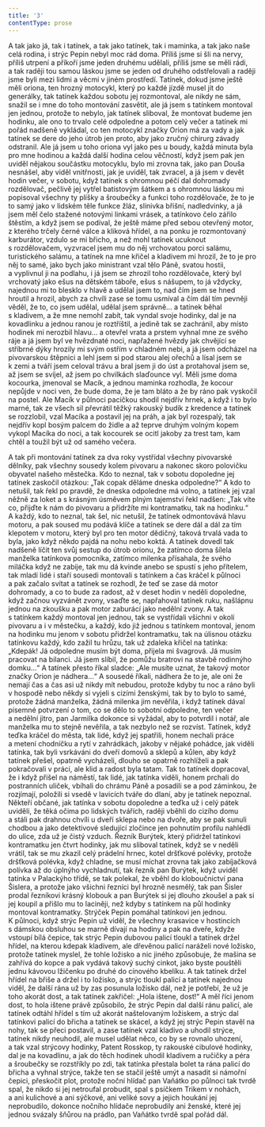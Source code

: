 ```yaml
---
title: '3'
contentType: prose
---
```


  

A tak jako já, tak i tatínek, a tak jako tatínek, tak i maminka, a tak jako naše celá rodina, i strýc Pepin nebyl moc rád doma. Příliš jsme si šli na nervy, příliš utrpení a příkoří jsme jeden druhému udělali, příliš jsme se měli rádi, a tak raději tou samou láskou jsme se jeden od druhého odstřelovali a raději jsme byli mezi lidmi a věcmi v jiném prostředí. Tatínek, dokud jsme ještě měli oriona, ten hrozný motocykl, který po každé jízdě musel jít do generálky, tak tatínek každou sobotu jej rozmontoval, ale nikdy ne sám, snažil se i mne do toho montování zasvětit, ale já jsem s tatínkem montoval jen jednou, protože to nebylo, jak tatínek sliboval, že montovat budeme jen hodinku, ale ono to trvalo celé odpoledne a potom celý večer a tatínek mi pořád nadšeně vykládal, co ten motocykl značky Orion má za vady a jak tatínek se dere do jeho útrob jen proto, aby jako zručný chirurg závady odstranil. Ale já jsem u toho oriona vyl jako pes u boudy, každá minuta byla pro mne hodinou a každá další hodina celou věčností, když jsem pak jen uviděl nějakou součástku motocyklu, bylo mi zrovna tak, jako pan Douša nesnášel, aby viděl vnitřnosti, jak je uviděl, tak zvracel, a já jsem v devět hodin večer, v sobotu, když tatínek s ohromnou péčí dal dohromady rozdělovač, pečlivě jej vytřel batistovým šátkem a s ohromnou láskou mi popisoval všechny ty plíšky a šroubečky a funkci toho rozdělovače, že to je to samý jako v lidském těle funkce žláz, slinivka břišní, nadledvinky, a já jsem měl čelo stažené notovými linkami vrásek, a tatínkovo čelo zářilo štěstím, a když jsem se podíval, že ještě máme před sebou otevřený motor, z kterého trčely černé válce a kliková hřídel, a na ponku je rozmontovaný karburátor, vzdulo se mi břicho, a než mohl tatínek ucuknout s rozdělovačem, vyzvracel jsem mu do něj vrchovatou porci salámu, turistického salámu, a tatínek na mne křičel a kladivem mi hrozil, že to je pro něj to samé, jako bych jako ministrant vzal tělo Páně, svatou hostii, a vyplivnul ji na podlahu, i já jsem se zhrozil toho rozdělovače, který byl vrchovatý jako ešus na dětském táboře, ešus s nášupem, to já vždycky, najednou mi to blesklo v hlavě a udělal jsem to, nad čím jsem se hned hroutil a hrozil, abych za chvíli zase se tomu usmíval a čím dál tím pevněji věděl, že to, co jsem udělal, udělal jsem správně… a tatínek běhal s kladivem, a že mne nemohl zabít, tak vyndal svoje hodinky, dal je na kovadlinku a jednou ranou je roztříštil, a jedině tak se zachránil, aby místo hodinek mi nerozbil hlavu… a otevřel vrata a prstem vyhnal mne ze svého ráje a já jsem byl ve hvězdnaté noci, napřažené hvězdy jak chvějící se stříbrné dýky hrozily mi svým ostřím v chladném nebi, a já jsem odcházel na pivovarskou štěpnici a lehl jsem si pod starou alej ořechů a lísal jsem se k zemi a tváří jsem celoval trávu a bral jsem ji do úst a protahoval jsem se, až jsem se svíjel, až jsem po chvilkách slaďounce vyl. Měli jsme doma kocourka, jmenoval se Macík, a jednou maminka rozhodla, že kocour nepůjde v noci ven, že bude doma, že je tam bláto a že by ráno pak vyskočil na postel. Ale Macík v půlnoci pacičkou shodil nejdřív hrnek, a když i to bylo marné, tak ze všech sil převrátil těžký rakouský budík z kredence a tatínek se rozzlobil, vzal Macíka a postavil jej na práh, a jak byl rozespalý, tak nejdřív kopl bosým palcem do židle a až teprve druhým volným kopem vykopl Macíka do noci, a tak kocourek se ocitl jakoby za trest tam, kam chtěl a toužil být už od samého večera.

A tak při montování tatínek za dva roky vystřídal všechny pivo­varské dělníky, pak všechny sousedy kolem pivovaru a nakonec skoro polovičku obyvatel našeho městečka. Kdo to neznal, tak v sobotu dopoledne jej tatínek zaskočil otázkou: „Tak copak děláme dneska odpoledne?“ A kdo to netušil, tak řekl po pravdě, že dneska odpoledne má volno, a tatínek jej vzal něžně za loket a s krásným úsměvem plným tajemství řekl nadšen: „Tak víte co, přijďte k nám do pivovaru a přidržíte mi kontramatku, tak na hodinku.“ A každý, kdo to neznal, tak šel, nic netušil, že tatínek odmontovává hlavu motoru, a pak soused mu podává klíče a tatínek se dere dál a dál za tím klepotem v motoru, který byl pro ten motor dědičný, taková trvalá vada to byla, jako když někdo pajdá na nohu nebo koktá. A tatínek dovedl tak nadšeně líčit ten svůj sestup do útrob orionu, že zatímco doma šílela manželka tatínkova pomocníka, zatímco milenka přísahala, že svého miláčka když ne zabije, tak mu dá kvinde anebo se spustí s jeho přítelem, tak mladí lidé i staří sousedi montovali s tatínkem a čas kráčel k půlnoci a pak začalo svítat a tatínek se rozhodl, že teď se zase dá motor dohromady, a co to bude za radost, až v deset hodin v neděli dopoledne, když začnou vyzvánět zvony, vsaďte se, napřahoval tatínek ruku, našlápnu jednou na zkoušku a pak motor zaburácí jako nedělní zvony. A tak s tatínkem každý montoval jen jednou, tak se vystřídali všichni v okolí pivovaru a i v městečku, a každý, kdo již jednou s tatínkem montoval, jenom na hodinku mu jenom v sobotu přidržel kontramatku, tak na úlisnou otázku tatínkovu každý, kdo zažil tu hrůzu, tak už zdaleka křičel na tatínka: „Kdepák! Já odpoledne musím být doma, přijela mi švagrová. Já musím pracovat na bilanci. Já jsem slíbil, že pomůžu bratrovi na stavbě rodinnýho domku…“ A tatínek přesto říkal sladce: „Ale musíte uznat, že takový motor značky Orion je nádhera…“ A sousedé říkali, nádhera že to je, ale oni že nemají čas a čas asi už nikdy mít nebudou, protože kdyby tu noc a ráno byli v hospodě nebo někdy si vyjeli s cizími ženskými, tak by to bylo to samé, protože žádná manželka, žádná milenka jim nevěřila, i když tatínek dával písemné potvrzení o tom, co se dělo to sobotní odpoledne, ten večer a nedělní jitro, pan Jarmilka dokonce si vyžádal, aby to potvrdil i notář, ale manželka mu to stejně nevěřila, a tak nezbylo než se rozvíst. Tatínek, když teďka kráčel do města, tak lidé, když jej spatřili, honem nechali práce a metení chodníčku a rytí v zahrádkách, jakoby v nějaké pohádce, jak viděli tatínka, tak byli vsrkáváni do dveří domovů a sklepů a kůlen, aby když tatínek přešel, opatrně vycházeli, dlouho se opatrně rozhlíželi a pak pokračovali v práci, ale klid a radost byla tatam. Tak to tatínek dopracoval, že i když přišel na náměstí, tak lidé, jak tatínka viděli, honem prchali do postranních uliček, vbíhali do chrámu Páně a posadili se a pod záminkou, že rozjímají, položili si vsedě v lavicích tváře do dlaní, aby je tatínek nepoznal. Někteří občané, jak tatínka v sobotu dopoledne a teďka už i celý pátek uviděli, že těká očima po lidských tvářích, raději vběhli do cizího domu a stáli pak drahnou chvíli u dveří sklepa nebo na dvoře, aby se pak sunuli chodbou a jako detektivové sledující zločince jen pohnutím profilu nahlédli do ulice, zda už je čistý vzduch. Řezník Burýtek, který přidržel tatínkovi kontramatku jen čtvrt hodinky, jak mu sliboval tatínek, když se v neděli vrátil, tak se mu zkazil celý prádelní hrnec, kotel dršťkové polévky, protože dršťková polévka, když chladne, se musí míchat zrovna tak jako zabíjačková polívka až do úplnýho vychladnutí, tak řezník pan Burýtek, když uviděl tatínka v Palackýho třídě, se tak polekal, že vběhl do kloboučnictví pana Šislera, a protože jako všichni řezníci byl hrozně nesmělý, tak pan Šisler prodal řezníkovi krásný klobouk a pan Burýtek si jej dlouho zkoušel a pak si jej koupil a přišlo mu to laciněji, než kdyby s tatínkem na půl hodinky montoval kontramatky. Strýček Pepin pomáhal tatínkovi jen jednou. K půlnoci, když strýc Pepin už viděl, že všechny krasavice v hostincích s dámskou obsluhou se marně dívají na hodiny a pak na dveře, kdyže vstoupí bílá čepice, tak strýc Pepin dubovou palicí tloukl a tatínek držel hřídel, na kterou kdepak kladivem, ale dřevěnou palicí naráželi nové ložisko, protože tatínek myslel, že tohle ložisko a nic jiného způsobuje, že mašina se zahřívá do kopce a pak vydává takový suchý cinkot, jako byste pouštěli jednu kávovou lžičenku po druhé do cínového kbelíku. A tak tatínek držel hřídel na břiše a držel i to ložisko, a strýc tloukl palicí a tatínek najednou viděl, že další rána už by zas posunula ložisko dál, než je potřebí, že už je toho akorát dost, a tak tatínek zakřičel: „Hola ištene, dost!“ A měl říci jenom dost, to hola ištene právě způsobilo, že strýc Pepin dal další ránu palicí, ale tatínek odtáhl hřídel s tím už akorát naštelovaným ložiskem, a strýc dal tatínkovi palicí do břicha a tatínek se skácel, a když jej strýc Pepin stavěl na nohy, tak se přeci postavil, a zase tatínek vzal kladivo a uhodil strýce, tatínek nikdy neuhodil, ale musel udělat něco, co by se rovnalo uhození, a tak vzal strýcovy hodinky, Patent Rosskop, ty rakouské cibulové hodinky, dal je na kovadlinu, a jak do těch hodinek uhodil kladivem a ručičky a péra a šroubečky se rozstříkly po zdi, tak tatínka přestala bolet ta rána palicí do břicha a vyhnal strýce, takže ten se stačil ještě umýt a nasadit si námořní čepici, přeskočit plot, protože noční hlídač pan Vaňátko po půlnoci tak tvrdě spal, že nikdo si jej netroufal probudit, spal s psíčkem Trikem v nohách, a ani kulichové a ani sýčkové, ani veliké sovy a jejich houkání jej neprobudilo, dokonce nočního hlídače neprobudily ani ženské, které jej jednou svázaly šňůrou na prádlo, pan Vaňátko tvrdě spal pořád dál.
